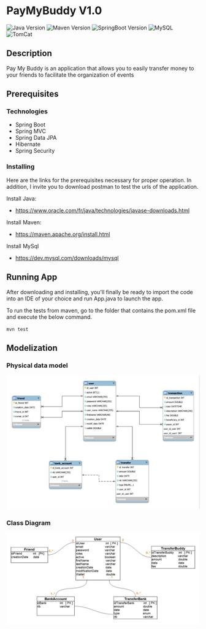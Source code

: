 PayMyBuddy  V1.0
========================
![Java Version](https://img.shields.io/badge/Java-1.8-blue)
![Maven Version](https://img.shields.io/badge/Maven-2.7.7-yellow)
![SpringBoot Version](https://img.shields.io/badge/Spring%20Boot-2.4.3-red)
![MySQL](https://img.shields.io/badge/MySQL-0-cyan)
![TomCat](https://img.shields.io/badge/TomCat:8080-9.0.41-brightgreen)

Description
------------
Pay My Buddy is an application that allows you to easily transfer money to your friends to facilitate the organization of events

## Prerequisites
### Technologies
- Spring Boot
- Spring MVC
- Spring Data JPA
- Hibernate
- Spring Security
### Installing

Here are the links for the prerequisites necessary for proper operation. In addition, I invite you to download postman to test the urls of the application.
    
 Install Java:
* https://www.oracle.com/fr/java/technologies/javase-downloads.html

Install Maven:
* https://maven.apache.org/install.html

Install MySql
* https://dev.mysql.com/downloads/mysql

## Running App

After downloading and installing, you'll finally be ready to import the code into an IDE of your choice and run App.java to launch the app.

To run the tests from maven, go to the folder that contains the pom.xml file and execute the below command.

`mvn test`

## Modelization
###  Physical data model
![MPD](MPD_PayMyBuddy.jpg)

###  Class Diagram
![Diagram](Diagram_PayMyBuddy.jpg)

